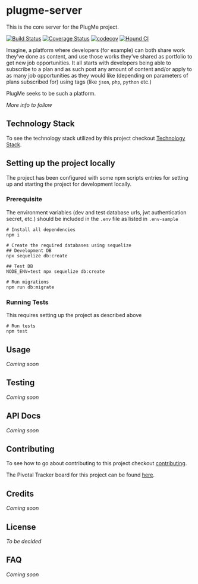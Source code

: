 # plugme-server
This is the core server for the PlugMe project.

[![Build Status](https://travis-ci.org/PlugMe-ng/plugme-server.svg?branch=staging)](https://travis-ci.org/PlugMe-ng/plugme-server)
[![Coverage Status](https://coveralls.io/repos/github/PlugMe-ng/plugme-server/badge.svg?branch=staging)](https://coveralls.io/github/PlugMe-ng/plugme-server?branch=staging)
[![codecov](https://codecov.io/gh/PlugMe-ng/plugme-server/branch/staging/graph/badge.svg)](https://codecov.io/gh/PlugMe-ng/plugme-server)
[![Hound CI](https://camo.githubusercontent.com/23ee7a697b291798079e258bbc25434c4fac4f8b/68747470733a2f2f696d672e736869656c64732e696f2f62616467652f50726f7465637465645f62792d486f756e642d6138373364312e737667)](https://houndci.com)

Imagine, a platform where developers (for example) can both share work they’ve done as content, and use those works they’ve shared as portfolio to get new job opportunities. It all starts with developers being able to subscribe to a plan and as such post any amount of content and/or apply to as many job opportunities as they would like (depending on parameters of plans subscribed for) using tags (like `json`, `php`, `python` etc.)

PlugMe seeks to be such a platform.

_More info to follow_

## Technology Stack

To see the technology stack utilized by this project checkout [Technology Stack](https://github.com/PlugMe-ng/plugme-server/wiki/Technology-Stack).

## Setting up the project locally

The project has been configured with some npm scripts entries for setting up and starting the project for development locally.

### Prerequisite
The environment variables (dev and test database urls, jwt authentication secret, etc.) should be included in the `.env` file as listed in  `.env-sample`

```
# Install all dependencies
npm i

# Create the required databases using sequelize
## Development DB
npx sequelize db:create

## Test DB
NODE_ENV=test npx sequelize db:create

# Run migrations
npm run db:migrate
```

### Running Tests
This requires setting up the project as described above
```
# Run tests
npm test
```

## Usage

_Coming soon_

## Testing

_Coming soon_

## API Docs

_Coming soon_

## Contributing

To see how to go about contributing to this project checkout [contributing](contributing.md).

The Pivotal Tracker board for this project can be found [here](https://www.pivotaltracker.com/n/projects/2160096).

## Credits

_Coming soon_

## License

_To be decided_

## FAQ

_Coming soon_
